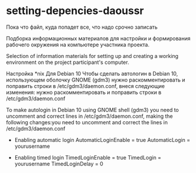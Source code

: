 # setting-depencies-daoussr
Пока что файл, куда попадет все, что надо срочно записать

Подборка информационных материалов для настройки и формирования рабочего окружения на компьютере участника проекта.

Selection of information materials for setting up and creating a working environment on the project participant's computer.

Настройка *nix
Для Debian 10
Чтобы сделать автологин в Debian 10, использующем оболочку GNOME (gdm3) нужно раскомментировать и поправить строки в /etc/gdm3/daemon.conf, внеся следующие изменения: нужно раскомментировать и поправить строки в /etc/gdm3/daemon.conf

To make autologin in Debian 10 using GNOME shell (gdm3) you need to uncomment and correct lines in /etc/gdm3/daemon.conf, making the following changes:you need to uncomment and correct the lines in /etc/gdm3/daemon.conf

* Enabling automatic login
  AutomaticLoginEnable = true
  AutomaticLogin = yourusername

* Enabling timed login
  TimedLoginEnable = true
  TimedLogin = yourusername
  TimedLoginDelay = 0
